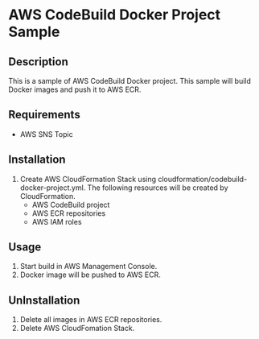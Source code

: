 # AWS CodeBuild Docker Project Sample

## Description

This is a sample of AWS CodeBuild Docker project.
This sample will build Docker images and push it to AWS ECR.

## Requirements

* AWS SNS Topic

## Installation

1. Create AWS CloudFormation Stack using cloudformation/codebuild-docker-project.yml. The following resources will be created by CloudFormation.
    * AWS CodeBuild project
    * AWS ECR repositories
    * AWS IAM roles

## Usage

1. Start build in AWS Management Console.
1. Docker image will be pushed to AWS ECR.

## UnInstallation

1. Delete all images in AWS ECR repositories.
1. Delete AWS CloudFomation Stack.


